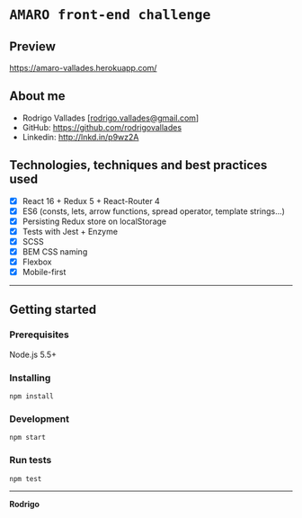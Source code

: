 # `AMARO front-end challenge` 

## Preview

https://amaro-vallades.herokuapp.com/

## About me

  - Rodrigo Vallades [rodrigo.vallades@gmail.com]
  - GitHub: https://github.com/rodrigovallades
  - Linkedin: http://lnkd.in/p9wz2A

## Technologies, techniques and best practices used

- [x] React 16 + Redux 5 + React-Router 4
- [x] ES6 (consts, lets, arrow functions, spread operator, template strings...)
- [x] Persisting Redux store on localStorage
- [x] Tests with Jest + Enzyme
- [x] SCSS
- [x] BEM CSS naming
- [x] Flexbox
- [x] Mobile-first

---
## Getting started

### Prerequisites

Node.js 5.5+

### Installing
```
npm install
```

### Development
```
npm start
```

### Run tests
```
npm test
```
---

**Rodrigo**
